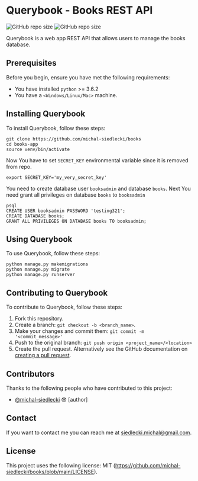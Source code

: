 
# Querybook - Books REST API

![GitHub repo size](https://img.shields.io/github/license/michal-siedlecki/books)
![GitHub repo size](https://img.shields.io/github/repo-size/michal-siedlecki/books)

Querybook is a web app REST API that allows users to manage the books database.

## Prerequisites
Before you begin, ensure you have met the following requirements:
* You have installed `python` >= 3.6.2
* You have a `<Windows/Linux/Mac>` machine.

## Installing Querybook

To install Querybook, follow these steps:

```
git clone https://github.com/michal-siedlecki/books
cd books-app
source venv/bin/activate
```
Now You have to set `SECRET_KEY` environmental variable since it is removed from repo.

```
export SECRET_KEY='my_very_secret_key'
```
You need to create database user `booksadmin` and database `books`. Next You need grant all 
privileges on database `books` to `booksadmin`
```
psql 
CREATE USER booksadmin PASSWORD 'testing321';
CREATE DATABASE books;
GRANT ALL PRIVILEGES ON DATABASE books TO booksadmin;
```

## Using Querybook

To use Querybook, follow these steps:
```
python manage.py makemigrations
python manage.py migrate
python manage.py runserver
```

## Contributing to Querybook

To contribute to Querybook, follow these steps:

1. Fork this repository.
2. Create a branch: `git checkout -b <branch_name>`.
3. Make your changes and commit them: `git commit -m '<commit_message>'`
4. Push to the original branch: `git push origin <project_name>/<location>`
5. Create the pull request.
Alternatively see the GitHub documentation on [creating a pull request](https://help.github.com/en/github/collaborating-with-issues-and-pull-requests/creating-a-pull-request).

## Contributors

Thanks to the following people who have contributed to this project:

* [@michal-siedlecki](https://github.com/michal-siedlecki) 😎 [author]


## Contact

If you want to contact me you can reach me at <siedlecki.michal@gmail.com>.

## License

This project uses the following license: MIT (<https://github.com/michal-siedlecki/books/blob/main/LICENSE>).
